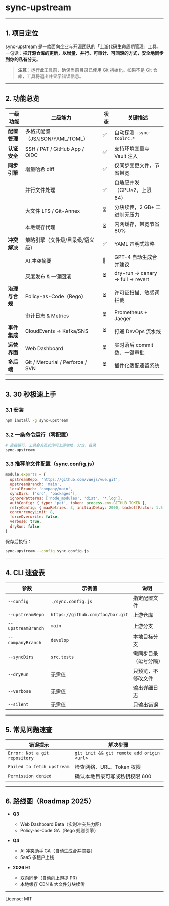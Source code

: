# sync-upstream

---

## 1. 项目定位
sync-upstream 是一款面向企业与开源团队的「上游代码生命周期管理」工具。
一句话：**把开源仓库的更新，以增量、并行、可审计、可回滚的方式，安全地同步到你的私有分支**。
> **注意**：运行此工具前，确保当前目录已使用 Git 初始化。如果不是 Git 仓库，工具将退出并显示错误信息。
---

## 2. 功能总览

| 一级功能 | 二级能力 | 状态 | 关键描述 |
|---|---|---|---|
| **配置管理** | 多格式配置（JS/JSON/YAML/TOML） | ✅ | 自动探测 `.sync-toolrc.*` |
| **认证安全** | SSH / PAT / GitHub App / OIDC | ✅ | 支持环境变量与 Vault 注入 |
| **同步引擎** | 增量哈希 diff | ✅ | 仅同步变更文件，节省带宽 |
|  | 并行文件处理 | ✅ | 自适应并发（CPU×2，上限 64） |
|  | 大文件 LFS / Git-Annex | ⏳ | 分块续传，2 GB+ 二进制无压力 |
|  | 本地缓存代理 | ⏳ | 内网缓存，带宽节省 80% |
| **冲突解决** | 策略引擎（文件级/目录级/语义级） | ✅ | YAML 声明式策略 |
|  | AI 冲突摘要 | 🧪 | GPT-4 自动生成合并建议 |
|  | 灰度发布 & 一键回滚 | ⏳ | dry-run → canary → full → revert |
| **治理与合规** | Policy-as-Code（Rego） | ⏳ | 许可证扫描、敏感词拦截 |
|  | 审计日志 & Metrics | ⏳ | Prometheus + Jaeger |
| **事件集成** | CloudEvents → Kafka/SNS | ⏳ | 打通 DevOps 流水线 |
| **运营界面** | Web Dashboard | ⏳ | 实时落后 commit 数、一键审批 |
| **多后端** | Git / Mercurial / Perforce / SVN | ⏳ | 插件化适配遗留系统 |

---

## 3. 30 秒极速上手

### 3.1 安装
```bash
npm install -g sync-upstream
```

### 3.2 一条命令运行（零配置）
```bash
# 直接运行，工具会交互式询问上游地址、分支、目录
sync-upstream
```

### 3.3 推荐单文件配置（sync.config.js）
```js
module.exports = {
  upstreamRepo: 'https://github.com/vuejs/vue.git',
  upstreamBranch: 'main',
  localBranch: 'company/main',
  syncDirs: ['src', 'packages'],
  ignorePatterns: ['node_modules', 'dist', '*.log'],
  authConfig: { type: 'pat', token: process.env.GITHUB_TOKEN },
  retryConfig: { maxRetries: 3, initialDelay: 2000, backoffFactor: 1.5 },
  concurrencyLimit: 8,
  forceOverwrite: false,
  verbose: true,
  dryRun: false
}
```
保存后执行：
```bash
sync-upstream --config sync.config.js
```

---

## 4. CLI 速查表

| 参数 | 示例值 | 说明 |
|---|---|---|
| `--config` | `./sync.config.js` | 指定配置文件 |
| `--upstreamRepo` | `https://github.com/foo/bar.git` | 上游仓库 |
| `--upstreamBranch` | `main` | 上游分支 |
| `--companyBranch` | `develop` | 本地目标分支 |
| `--syncDirs` | `src,tests` | 需同步目录（逗号分隔） |
| `--dryRun` | 无需值 | 只预览，不修改文件 |
| `--verbose` | 无需值 | 输出详细日志 |
| `--silent` | 无需值 | 只输出错误 |

---

## 5. 常见问题速查

| 错误提示 | 解决步骤 |
|---|---|
| `Error: Not a git repository` | `git init && git remote add origin <url>` |
| `Failed to fetch upstream` | 检查网络、URL、Token 权限 |
| `Permission denied` | 确认本地目录可写或私钥权限 600 |

---

## 6. 路线图（Roadmap 2025）

- **Q3**
  - Web Dashboard Beta（实时冲突热力图）
  - Policy-as-Code GA（Rego 规则引擎）

- **Q4**
  - AI 冲突助手 GA（自动生成合并摘要）
  - SaaS 多租户上线

- **2026 H1**
  - 双向同步（自动向上游提 PR）
  - 本地缓存 CDN & 大文件分块续传

---

License: MIT
